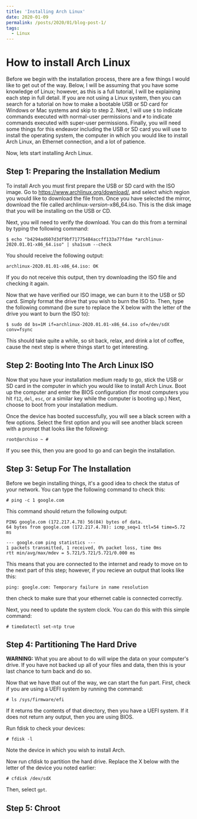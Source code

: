 ```yaml
---
title: 'Installing Arch Linux'
date: 2020-01-09
permalink: /posts/2020/01/blog-post-1/
tags:
  - Linux
---
```



How to install Arch Linux
===

Before we begin with the installation process, there are a few things I would like to get out of the way.
Below, I will be assuming that you have some knowledge of Linux; however, as this is a full tutorial, I will be explaining each step in full detail.
If you are not using a Linux system, then you can search for a tutorial on how to make a bootable USB or SD card for Windows or Mac systems and skip to step 2.
Next, I will use `$` to indicate commands executed with normal-user permissions and `#` to indicate commands executed with super-user permissions. 
Finally, you will need some things for this endeavor including the USB or SD card you will use to install the operating system, the computer in which you would like to install Arch Linux, an Ethernet connection, and a lot of patience.

Now, lets start installing Arch Linux.


## Step 1: Preparing the Installation Medium

To install Arch you must first prepare the USB or SD card with the ISO image.
Go to https://www.archlinux.org/download/, and select which region you would like to download the file from.
Once you have selected the mirror, download the file called archlinux-*version*-x86_64.iso.
This is the disk image that you will be installing on the USB or CD.

Next, you will need to verify the download. 
You can do this from a terminal by typing the following command:
```
$ echo "b4294ad607d3df9bf71775484accff133a77fdae *archlinux-2020.01.01-x86_64.iso" | sha1sum --check
```
You should receive the following output:
``` 
archlinux-2020.01.01-x86_64.iso: OK
```
If you do not receive this output, then try downloading the ISO file and checking it again.


Now that we have verified our ISO image, we can burn it to the USB or SD card.
Simply format the drive that you wish to burn the ISO to.
Then, type the following command (be sure to replace the X below with the letter of the drive you want to burn the ISO to):
```
$ sudo dd bs=1M if=archlinux-2020.01.01-x86_64.iso of=/dev/sdX conv=fsync
```
This should take quite a while, so sit back, relax, and drink a lot of coffee, cause the next step is where things start to get interesting.

## Step 2: Booting Into The Arch Linux ISO

Now that you have your installation medium ready to go, stick the USB or SD card in the computer in which you would like to install Arch Linux.
Boot up the computer and enter the BIOS configuration (for most computers you hit `f12`, `del`, `esc`, or a similar key while the computer is booting up.)
Next, choose to boot from your installation medium.

Once the device has booted successfully, you will see a black screen with a few options.
Select the first option and you will see another black screen with a prompt that looks like the following:
```
root@archiso ~ #
```
If you see this, then you are good to go and can begin the installation.

## Step 3: Setup For The Installation

Before we begin installing things, it's a good idea to check the status of your network.
You can type the following command to check this:
```
# ping -c 1 google.com
```
This command should return the following output:
```
PING google.com (172.217.4.78) 56(84) bytes of data.
64 bytes from google.com (172.217.4.78): icmp_seq=1 ttl=54 time=5.72 ms

--- google.com ping statistics ---
1 packets transmitted, 1 received, 0% packet loss, time 0ms
rtt min/avg/max/mdev = 5.721/5.721/5.721/0.000 ms
```
This means that you are connected to the internet and ready to move on to the next part of this step; however, if you recieve an output that looks like this:
```
ping: google.com: Temporary failure in name resolution
```
then check to make sure that your ethernet cable is connected correctly.

Next, you need to update the system clock.
You can do this with this simple command:
```
# timedatectl set-ntp true
```

## Step 4: Partitioning The Hard Drive 

**WARNING:** What you are about to do will wipe the data on your computer's drive.
If you have not backed up all of your files and data, then this is your last chance to turn back and do so.

Now that we have that out of the way, we can start the fun part.
First, check if you are using a UEFI system by running the command:
```
# ls /sys/firmware/efi
```
If it returns the contents of that directory, then you have a UEFI system.
If it does not return any output, then you are using BIOS.

Run fdisk to check your devices:
```
# fdisk -l
```
Note the device in which you wish to install Arch.

Now run cfdisk to partition the hard drive.
Replace the X below with the letter of the device you noted earlier:
```
# cfdisk /dev/sdX
```
Then, select `gpt`.


## Step 5: Chroot

